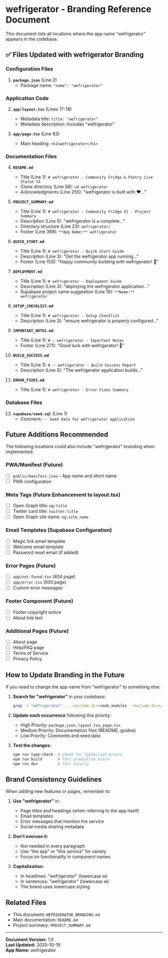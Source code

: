 # wefrigerator - Branding Reference Document

This document lists all locations where the app name "wefrigerator" appears in the codebase.

## ✅ Files Updated with wefrigerator Branding

### Configuration Files
1. **`package.json`** (Line 2)
   - Package name: `"name": "wefrigerator"`

### Application Code
2. **`app/layout.tsx`** (Lines 17-18)
   - Metadata title: `title: "wefrigerator"`
   - Metadata description: Includes "wefrigerator"

3. **`app/page.tsx`** (Line 83)
   - Main heading: `<h1>wefrigerator</h1>`

### Documentation Files
4. **`README.md`**
   - Title (Line 1): `# wefrigerator - Community Fridge & Pantry Live Status V1`
   - Clone directory (Line 56): `cd wefrigerator`
   - Acknowledgments (Line 255): "wefrigerator is built with ❤️..."

5. **`PROJECT_SUMMARY.md`**
   - Title (Line 1): `# wefrigerator - Community Fridge V1 - Project Summary`
   - Description (Line 5): "wefrigerator is a complete..."
   - Directory structure (Line 23): `wefrigerator/`
   - Footer (Line 368): `**App Name:** wefrigerator`

6. **`QUICK_START.md`**
   - Title (Line 1): `# wefrigerator - Quick Start Guide`
   - Description (Line 3): "Get the wefrigerator app running..."
   - Footer (Line 153): "Happy community building with wefrigerator! 🎉"

7. **`DEPLOYMENT.md`**
   - Title (Line 1): `# wefrigerator - Deployment Guide`
   - Description (Line 3): "deploying the wefrigerator application..."
   - Supabase project name suggestion (Line 19): `**Name:** wefrigerator`

8. **`SETUP_CHECKLIST.md`**
   - Title (Line 1): `# wefrigerator - Setup Checklist`
   - Description (Line 3): "ensure wefrigerator is properly configured..."

9. **`IMPORTANT_NOTES.md`**
   - Title (Line 1): `# ⚠️ wefrigerator - Important Notes`
   - Footer (Line 271): "Good luck with wefrigerator! 🎉"

10. **`BUILD_SUCCESS.md`**
    - Title (Line 1): `# ✅ wefrigerator - Build Success Report`
    - Description (Line 5): "The wefrigerator application builds..."

11. **`ERROR_FIXES.md`**
    - Title (Line 1): `# wefrigerator - Error Fixes Summary`

### Database Files
12. **`supabase/seed.sql`** (Line 1)
    - Comment: `-- Seed data for wefrigerator application`

## Future Additions Recommended

The following locations could also include "wefrigerator" branding when implemented:

### PWA/Manifest (Future)
- [ ] `public/manifest.json` - App name and short name
- [ ] PWA configuration

### Meta Tags (Future Enhancement to layout.tsx)
- [ ] Open Graph title: `og:title`
- [ ] Twitter card title: `twitter:title`
- [ ] Open Graph site name: `og:site_name`

### Email Templates (Supabase Configuration)
- [ ] Magic link email template
- [ ] Welcome email template
- [ ] Password reset email (if added)

### Error Pages (Future)
- [ ] `app/not-found.tsx` (404 page)
- [ ] `app/error.tsx` (500 page)
- [ ] Custom error messages

### Footer Component (Future)
- [ ] Footer copyright notice
- [ ] About link text

### Additional Pages (Future)
- [ ] About page
- [ ] Help/FAQ page
- [ ] Terms of Service
- [ ] Privacy Policy

## How to Update Branding in the Future

If you need to change the app name from "wefrigerator" to something else:

1. **Search for "wefrigerator"** in your codebase:
   ```bash
   grep -r "wefrigerator" . --exclude-dir=node_modules --exclude-dir=.next
   ```

2. **Update each occurrence** following this priority:
   - High Priority: `package.json`, `layout.tsx`, `page.tsx`
   - Medium Priority: Documentation files (README, guides)
   - Low Priority: Comments and seed data

3. **Test the changes:**
   ```bash
   npm run type-check  # Check for TypeScript errors
   npm run build       # Test production build
   npm run dev         # Test locally
   ```

## Brand Consistency Guidelines

When adding new features or pages, remember to:

1. **Use "wefrigerator"** in:
   - Page titles and headings (when referring to the app itself)
   - Email templates
   - Error messages that mention the service
   - Social media sharing metadata

2. **Don't overuse it:**
   - Not needed in every paragraph
   - Use "the app" or "this service" for variety
   - Focus on functionality in component names

3. **Capitalization:**
   - In headlines: "wefrigerator" (lowercase w)
   - In sentences: "wefrigerator" (lowercase w)
   - The brand uses lowercase styling

## Related Files

- This document: `WEFRIGERATOR_BRANDING.md`
- Main documentation: `README.md`
- Project summary: `PROJECT_SUMMARY.md`

---

**Document Version:** 1.0  
**Last Updated:** 2025-10-19  
**App Name:** wefrigerator

